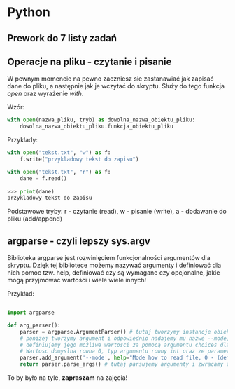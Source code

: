 
# Python
## Prework do 7 listy zadań 

## Operacje na pliku - czytanie i pisanie

W pewnym momencie na pewno zaczniesz sie zastanawiać jak zapisać dane do pliku, a następnie jak je wczytać do skryptu. Służy do tego funkcja _open_ oraz wyrażenie _with_.

Wzór: 

```python
with open(nazwa_pliku, tryb) as dowolna_nazwa_obiektu_pliku:
    dowolna_nazwa_obiektu_pliku.funkcja_obiektu_pliku
```

Przykłady:

```python
with open("tekst.txt", "w") as f:
    f.write("przykladowy tekst do zapisu")
```

```python
with open("tekst.txt", "r") as f:
    dane = f.read()
    
>>> print(dane)
przykladowy tekst do zapisu
```

Podstawowe tryby: r - czytanie (read), w - pisanie (write), a - dodawanie do pliku (add/append)


## argparse - czyli lepszy sys.argv

Biblioteka argparse jest rozwinięciem funkcjonalności argumentów dla skryptu. Dzięk tej bibliotece możemy nazywać argumenty i definiować dla nich pomoc tzw. help, definiować czy są wymagane czy opcjonalne, jakie mogą przyjmować wartości i wiele wiele innych!

Przykład:

```python

import argparse

def arg_parser():
    parser = argparse.ArgumentParser() # tutaj tworzymy instancje obiektu ArgumentParser
    # ponizej tworzymy argument i odpowiednio nadajemy mu nazwe --mode, potem opisujemy jego krotka pomoc (help), 
    # definiujemy jego możliwe wartosci za pomocą argumentu choices dla funkcji add_argument
    # Wartosc domyslna rowna 0, typ argumentu rowny int oraz ze parametr nie jest wymagany -> Required=False
    parser.add_argument('--mode', help="Mode how to read file, 0 - (default choice) read whole file, 1 - omit lines with # at the beginning, 2 - line numbering", choices=[0,1,2], default=0, type=int, required=False)
    return parser.parse_args() # tutaj parsujemy argumenty i zwracamy z funkcji obiekt praser 

```

To by było na tyle, **zapraszam** na zajęcia!
